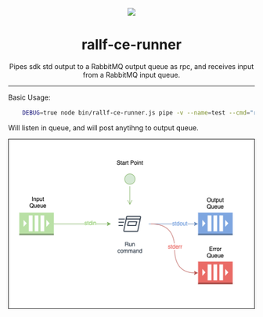 
<!-- Docs links -->
<p align="center">
  <a href="http://rallf.com">
    <img src="https://encrypted-tbn0.gstatic.com/images?q=tbn%3AANd9GcQxdb7maKD6w4wPHDswPAKxohEkEcJEPP492ogVxey0KzoFwvT4" height="100">
  </a>
</p>
<h1 align="center">rallf-ce-runner</h1>

<div align="center">
  <p>Pipes sdk std output to a RabbitMQ output queue as rpc, and receives input from a RabbitMQ input queue.</p>
</div>

****


Basic Usage:
```sh
    DEBUG=true node bin/rallf-ce-runner.js pipe -v --name=test --cmd="rallf-js run -t ./test-task/basic-example"
```

Will listen in queue, and will post anytihng to output queue.

![](./rallf-ce-runner.png)
